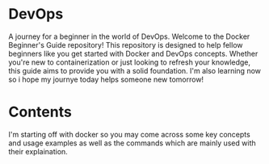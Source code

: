 # DevOps
A journey for a beginner in the world of DevOps. Welcome to the Docker Beginner's Guide repository! This repository is designed to help fellow beginners like you get started with Docker and DevOps concepts. Whether you're new to containerization or just looking to refresh your knowledge, this guide aims to provide you with a solid foundation. I'm also learning now so i hope my journye today helps someone new tomorrow!
# Contents
I'm starting off with docker so you may come across some key concepts and usage examples as well as the commands which are mainly used with their explaination.
